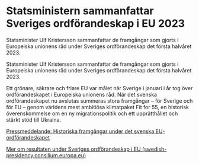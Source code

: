 # Statsministern sammanfattar Sveriges ordförandeskap i EU 2023

Statsminister Ulf Kristersson sammanfattar de framgångar som gjorts i Europeiska unionens råd under Sveriges ordförandeskap det första halvåret 2023.

Statsminister Ulf Kristersson sammanfattar de framgångar som gjorts i Europeiska unionens råd under Sveriges ordförandeskap det första halvåret 2023.

Ett grönare, säkrare och friare EU var målet när Sverige i januari i år tog över ordförandeskapet i Europeiska unionens råd. När det svenska ordförandeskapet nu avslutas summeras stora framgångar – för Sverige och för EU – genom världens mest ambitiösa klimatpaket Fit for 55, en historisk överenskommelse om en ny migrationspolitik och ett upprätthållet och stärkt stöd till Ukraina.

[Pressmeddelande: Historiska framgångar under det svenska EU-ordförandeskapet](/pressmeddelanden/2023/06/historiska-framgangar-under-det-svenska-eu-ordforandeskapet/)

[Mer om resultaten under Sveriges ordförandeskap i EU (swedish-presidency.consilium.europa.eu)](https://swedish-presidency.consilium.europa.eu/sv/nyheter/sveriges-ordfoerandeskap-i-eu-haer-aer-resultaten/)
